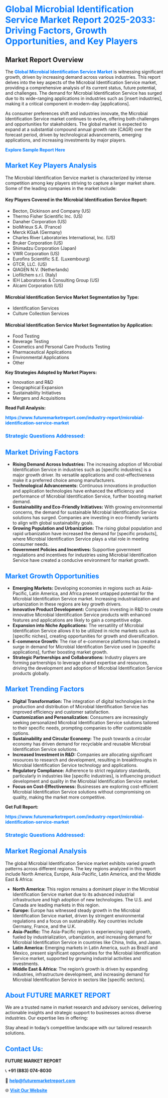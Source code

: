 <h1 style="color: #007BFF;">Global Microbial Identification Service Market Report 2025-2033: Driving Factors, Growth Opportunities, and Key Players</h1>

<section id="overview">
<h2>Market Report Overview</h2>
<p>The <a href="https://www.futuremarketreport.com/industry-report/microbial-identification-service-market" style="color: #007BFF; text-decoration: none;"><strong>Global Microbial Identification Service Market</strong></a> is witnessing significant growth, driven by increasing demand across various industries. This report delves into the key aspects of the Microbial Identification Service market, providing a comprehensive analysis of its current status, future potential, and challenges. The demand for Microbial Identification Service has surged due to its wide-ranging applications in industries such as [insert industries], making it a critical component in modern-day [applications].</p>
<p>As consumer preferences shift and industries innovate, the Microbial Identification Service market continues to evolve, offering both challenges and opportunities for stakeholders. The global market is expected to expand at a substantial compound annual growth rate (CAGR) over the forecast period, driven by technological advancements, emerging applications, and increasing investments by major players.</p>
</section>

<section id="overview">
<p><a href="https://www.futuremarketreport.com/request-sample/reportId=105934" style="color: #007BFF; text-decoration: none;"><strong>Explore Sample Report Here</strong></a></p>
</section>

<section id="key-players">
<h2 style="color: #007BFF;">Market Key Players Analysis</h2>
<p>The Microbial Identification Service market is characterized by intense competition among key players striving to capture a larger market share. Some of the leading companies in the market include:</p>
<h4>Key Players Covered in the Microbial Identification Service Report:</h4>
<ul><li>Becton, Dickinson and Company (US)</li><li>Thermo Fisher Scientific Inc. (US)</li><li>Danaher Corporation (US)</li><li>bioMrieux S.A. (France)</li><li>Merck KGaA (Germany)</li><li>Charles River Laboratories International, Inc. (US)</li><li>Bruker Corporation (US)</li><li>Shimadzu Corporation (Japan)</li><li>VWR Corporation (US)</li><li>Eurofins Scientific S.E. (Luxembourg)</li><li>GTCR, LLC. (US)</li><li>QIAGEN N.V. (Netherlands)</li><li>Liofilchem s.r.l. (Italy)</li><li>IEH Laboratories &amp; Consulting Group (US)</li><li>Alcami Corporation (US)</li></ul>
<h4>Microbial Identification Service Market Segmentation by Type:</h4>
<ul><li>Identification Services</li><li>Culture Collection Services</li></ul>

<h4>Microbial Identification Service Market Segmentation by Application:</h4>
<ul><li>Food Testing</li><li>Beverage Testing</li><li>Cosmetics and Personal Care Products Testing</li><li>Pharmaceutical Applications</li><li>Environmental Applications</li><li>Other</li></ul>
<p><strong>Key Strategies Adopted by Market Players:</strong></p>
<ul>
<li>Innovation and R&D</li>
<li>Geographical Expansion</li>
<li>Sustainability Initiatives</li>
<li>Mergers and Acquisitions</li>
</ul>
</section>

<section>
<p><strong>Read Full Analysis: </strong></p><a href="https://www.futuremarketreport.com/industry-report/microbial-identification-service-market" style="color: #007BFF; text-decoration: none;"><strong>https://www.futuremarketreport.com/industry-report/microbial-identification-service-market</strong></a>
<h3 style="color: #007BFF;">Strategic Questions Addressed:</h3>
</section>

<section id="driving-factors">
<h2 style="color: #007BFF;">Market Driving Factors</h2>
<ul>
<li><strong>Rising Demand Across Industries:</strong> The increasing adoption of Microbial Identification Service in industries such as [specific industries] is a major growth driver. Its versatile applications and cost-effectiveness make it a preferred choice among manufacturers.</li>
<li><strong>Technological Advancements:</strong> Continuous innovations in production and application technologies have enhanced the efficiency and performance of Microbial Identification Service, further boosting market demand.</li>
<li><strong>Sustainability and Eco-Friendly Initiatives:</strong> With growing environmental concerns, the demand for sustainable Microbial Identification Service solutions has surged. Companies are investing in eco-friendly variants to align with global sustainability goals.</li>
<li><strong>Growing Population and Urbanization:</strong> The rising global population and rapid urbanization have increased the demand for [specific products], where Microbial Identification Service plays a vital role in meeting consumer needs.</li>
<li><strong>Government Policies and Incentives:</strong> Supportive government regulations and incentives for industries using Microbial Identification Service have created a conducive environment for market growth.</li>
</ul>
</section>

<section id="growth-opportunities">
<h2 style="color: #007BFF;">Market Growth Opportunities</h2>
<ul>
<li><strong>Emerging Markets:</strong> Developing economies in regions such as Asia-Pacific, Latin America, and Africa present untapped potential for the Microbial Identification Service market. Increasing industrialization and urbanization in these regions are key growth drivers.</li>
<li><strong>Innovative Product Development:</strong> Companies investing in R&D to create innovative Microbial Identification Service products with enhanced features and applications are likely to gain a competitive edge.</li>
<li><strong>Expansion into Niche Applications:</strong> The versatility of Microbial Identification Service allows it to be utilized in niche markets such as [specific niches], creating opportunities for growth and diversification.</li>
<li><strong>E-commerce Growth:</strong> The rise of e-commerce platforms has created a surge in demand for Microbial Identification Service used in [specific applications], further boosting market growth.</li>
<li><strong>Strategic Partnerships and Collaborations:</strong> Industry players are forming partnerships to leverage shared expertise and resources, driving the development and adoption of Microbial Identification Service products globally.</li>
</ul>
</section>

<section id="trending-factors">
<h2 style="color: #007BFF;">Market Trending Factors</h2>
<ul>
<li><strong>Digital Transformation:</strong> The integration of digital technologies in the production and distribution of Microbial Identification Service has improved efficiency and customer satisfaction.</li>
<li><strong>Customization and Personalization:</strong> Consumers are increasingly seeking personalized Microbial Identification Service solutions tailored to their specific needs, prompting companies to offer customizable options.</li>
<li><strong>Sustainability and Circular Economy:</strong> The push towards a circular economy has driven demand for recyclable and reusable Microbial Identification Service solutions.</li>
<li><strong>Increased Investment in R&D:</strong> Companies are allocating significant resources to research and development, resulting in breakthroughs in Microbial Identification Service technology and applications.</li>
<li><strong>Regulatory Compliance:</strong> Adherence to strict regulatory standards, particularly in industries like [specific industries], is influencing product development and quality in the Microbial Identification Service market.</li>
<li><strong>Focus on Cost-Effectiveness:</strong> Businesses are exploring cost-efficient Microbial Identification Service solutions without compromising on quality, making the market more competitive.</li>
</ul>
</section>

<section>
<p><strong>Get Full Report: </strong></p><a href="https://www.futuremarketreport.com/industry-report/microbial-identification-service-market" style="color: #007BFF; text-decoration: none;"><strong>https://www.futuremarketreport.com/industry-report/microbial-identification-service-market</strong></a>
<h3 style="color: #007BFF;">Strategic Questions Addressed:</h3>
</section>


<section id="regional-analysis">
<h2 style="color: #007BFF;">Market Regional Analysis</h2>
<p>The global Microbial Identification Service market exhibits varied growth patterns across different regions. The key regions analyzed in this report include North America, Europe, Asia-Pacific, Latin America, and the Middle East & Africa:</p>
<ul>
<li><strong>North America:</strong> This region remains a dominant player in the Microbial Identification Service market due to its advanced industrial infrastructure and high adoption of new technologies. The U.S. and Canada are leading markets in this region.</li>
<li><strong>Europe:</strong> Europe has witnessed steady growth in the Microbial Identification Service market, driven by stringent environmental regulations and a focus on sustainability. Key countries include Germany, France, and the U.K.</li>
<li><strong>Asia-Pacific:</strong> The Asia-Pacific region is experiencing rapid growth, fueled by industrialization, urbanization, and increasing demand for Microbial Identification Service in countries like China, India, and Japan.</li>
<li><strong>Latin America:</strong> Emerging markets in Latin America, such as Brazil and Mexico, present significant opportunities for the Microbial Identification Service market, supported by growing industrial activities and investments.</li>
<li><strong>Middle East & Africa:</strong> The region’s growth is driven by expanding industries, infrastructure development, and increasing demand for Microbial Identification Service in sectors like [specific sectors].</li>
</ul>
</section>

<footer>
<h2 style="color: #007BFF;">About FUTURE MARKET REPORT</h2>
<p>We are a trusted name in market research and advisory services, delivering actionable insights and strategic support to businesses across diverse industries. Our expertise lies in offering:</p>

<p>Stay ahead in today’s competitive landscape with our tailored research solutions.</p>

<h2 style="color: #007BFF;">Contact Us:</h2>
<p><strong>FUTURE MARKET REPORT</strong></p>
<p>📞 <strong>+91 (883) 074-8030</strong></p>
<p>📧 <strong><a href="mailto:help@futuremarketreport.com" style="color: #007BFF;">help@futuremarketreport.com</a></strong></p>
<p>🌐 <strong><a href="https://www.futuremarketreport.com/" style="color: #007BFF;">Visit Our Website</a></strong></p>
</footer>